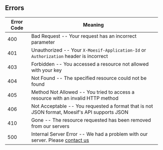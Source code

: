 ## Errors

Error Code | Meaning
---------- | -------
400 | Bad Request -- Your request has an incorrect parameter
401 | Unauthorized -- Your `X-Moesif-Application-Id` or `Authorization` header is incorrect
403 | Forbidden -- You accessed a resource not allowed with your key
404 | Not Found -- The specified resource could not be found
405 | Method Not Allowed -- You tried to access a resource with an invalid HTTP method
406 | Not Acceptable -- You requested a format that is not JSON format, Moesif's API supports JSON
410 | Gone -- The resource requested has been removed from our servers
500 | Internal Server Error -- We had a problem with our server. Please [contact us](mailto:support@moesif.com)
